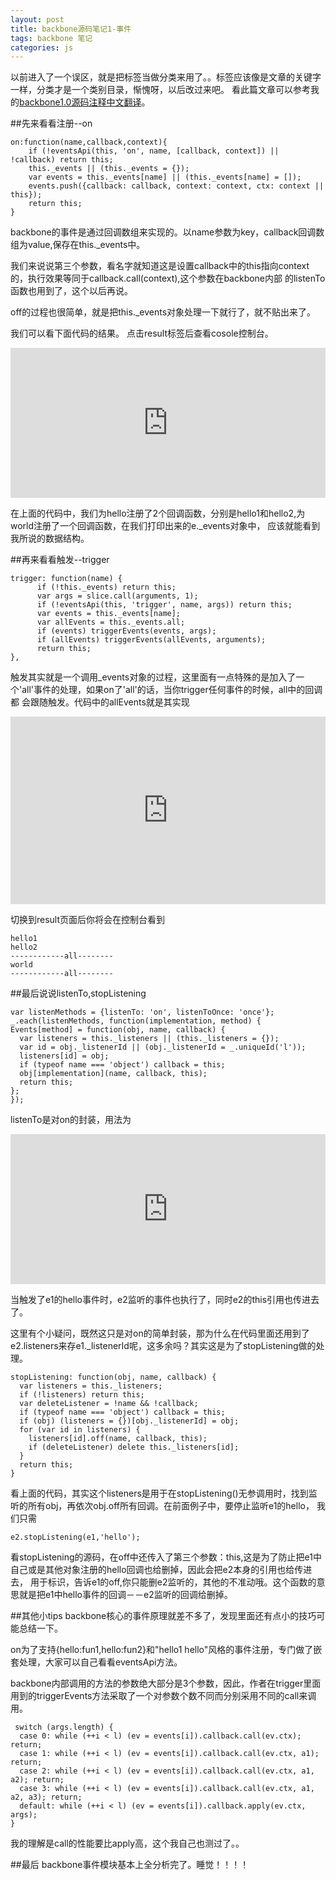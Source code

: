 ```yaml
---
layout: post
title: backbone源码笔记1-事件
tags: backbone 笔记
categories: js
---
```

以前进入了一个误区，就是把标签当做分类来用了。。标签应该像是文章的关键字一样，分类才是一个类别目录，惭愧呀，以后改过来吧。
看此篇文章可以参考我的[backbone1.0源码注释中文翻译](/js/2013/05/28/backbone-source-js/)。

##先来看看注册--on

	on:function(name,callback,context){
		if (!eventsApi(this, 'on', name, [callback, context]) || !callback) return this;
		this._events || (this._events = {});
		var events = this._events[name] || (this._events[name] = []);
		events.push({callback: callback, context: context, ctx: context || this});
		return this;
	}

backbone的事件是通过回调数组来实现的。以name参数为key，callback回调数组为value,保存在this._events中。

我们来说说第三个参数，看名字就知道这是设置callback中的this指向context的，执行效果等同于callback.call(context),这个参数在backbone内部
的listenTo函数也用到了，这个以后再说。

off的过程也很简单，就是把this._events对象处理一下就行了，就不贴出来了。

我们可以看下面代码的结果。 点击result标签后查看cosole控制台。

<iframe width="100%" height="240" src="http://jsfiddle.net/bkRTd/2/embedded/js,result" allowfullscreen="allowfullscreen" frameborder="0"></iframe>

在上面的代码中，我们为hello注册了2个回调函数，分别是hello1和hello2,为world注册了一个回调函数，在我们打印出来的e._events对象中，
应该就能看到我所说的数据结构。

##再来看看触发--trigger

	trigger: function(name) {
		  if (!this._events) return this;
		  var args = slice.call(arguments, 1);
		  if (!eventsApi(this, 'trigger', name, args)) return this;
		  var events = this._events[name];
		  var allEvents = this._events.all;
		  if (events) triggerEvents(events, args);
		  if (allEvents) triggerEvents(allEvents, arguments);
		  return this;
    },

触发其实就是一个调用_events对象的过程，这里面有一点特殊的是加入了一个'all'事件的处理，如果on了'all'的话，当你trigger任何事件的时候，all中的回调都
会跟随触发。代码中的allEvents就是其实现

<iframe width="100%" height="300" src="http://jsfiddle.net/bkRTd/1/embedded/js,result" allowfullscreen="allowfullscreen" frameborder="0"></iframe>

切换到result页面后你将会在控制台看到

	hello1 
	hello2 
	------------all--------
	world 
	------------all-------- 

##最后说说listenTo,stopListening

    var listenMethods = {listenTo: 'on', listenToOnce: 'once'};
	_.each(listenMethods, function(implementation, method) {
    Events[method] = function(obj, name, callback) {
      var listeners = this._listeners || (this._listeners = {});
      var id = obj._listenerId || (obj._listenerId = _.uniqueId('l'));
      listeners[id] = obj;
      if (typeof name === 'object') callback = this;
      obj[implementation](name, callback, this);
      return this;
    };
	});

listenTo是对on的封装，用法为

<iframe width="100%" height="240" src="http://jsfiddle.net/bkRTd/3/embedded/js,result" allowfullscreen="allowfullscreen" frameborder="0"></iframe>

当触发了e1的hello事件时，e2监听的事件也执行了，同时e2的this引用也传进去了。

这里有个小疑问，既然这只是对on的简单封装，那为什么在代码里面还用到了e2.listeners来存e1._listenerId呢，这多余吗？其实这是为了stopListening做的处
理。

    stopListening: function(obj, name, callback) {
      var listeners = this._listeners;
      if (!listeners) return this;
      var deleteListener = !name && !callback;
      if (typeof name === 'object') callback = this;
      if (obj) (listeners = {})[obj._listenerId] = obj;
      for (var id in listeners) {
        listeners[id].off(name, callback, this);
        if (deleteListener) delete this._listeners[id];
      }
      return this;
    }

看上面的代码，其实这个listeners是用于在stopListening()无参调用时，找到监听的所有obj，再依次obj.off所有回调。在前面例子中，要停止监听e1的hello，
我们只需

	e2.stopListening(e1,'hello');

看stopListening的源码，在off中还传入了第三个参数：this,这是为了防止把e1中自己或是其他对象注册的hello回调也给删掉，因此会把e2本身的引用也给传进去，
用于标识，告诉e1的off,你只能删e2监听的，其他的不准动哦。这个函数的意思就是把e1中hello事件的回调－－e2监听的回调给删掉。

##其他小tips
backbone核心的事件原理就差不多了，发现里面还有点小的技巧可能总结一下。

on为了支持{hello:fun1,hello:fun2}和"hello1 hello"风格的事件注册，专门做了嵌套处理，大家可以自己看看eventsApi方法。

backbone内部调用的方法的参数绝大部分是3个参数，因此，作者在trigger里面用到的triggerEvents方法采取了一个对参数个数不同而分别采用不同的call来调用。

	 switch (args.length) {
      case 0: while (++i < l) (ev = events[i]).callback.call(ev.ctx); return;
      case 1: while (++i < l) (ev = events[i]).callback.call(ev.ctx, a1); return;
      case 2: while (++i < l) (ev = events[i]).callback.call(ev.ctx, a1, a2); return;
      case 3: while (++i < l) (ev = events[i]).callback.call(ev.ctx, a1, a2, a3); return;
      default: while (++i < l) (ev = events[i]).callback.apply(ev.ctx, args);
    }

我的理解是call的性能要比apply高，这个我自己也测过了。。

##最后
backbone事件模块基本上全分析完了。睡觉！！！！

